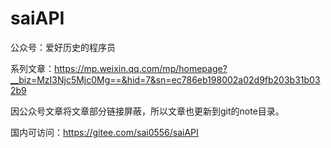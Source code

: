 # saiAPI

公众号：爱好历史的程序员

系列文章：https://mp.weixin.qq.com/mp/homepage?__biz=MzI3Njc5Mjc0Mg==&hid=7&sn=ec786eb198002a02d9fb203b31b032b9


因公众号文章将文章部分链接屏蔽，所以文章也更新到git的note目录。

国内可访问：https://gitee.com/sai0556/saiAPI
